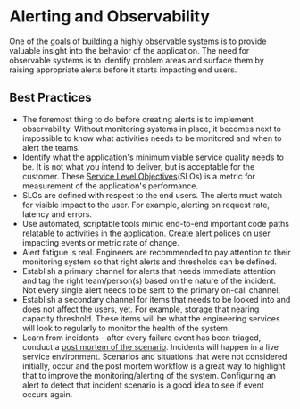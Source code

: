 # Alerting and Observability

One of the goals of building a highly observable systems is to provide valuable insight into the behavior of the application. The need for observable systems is to identify problem areas and surface them by raising appropriate alerts before it starts impacting end users.

## Best Practices

- The foremost thing to do before creating alerts is to implement observability. Without monitoring systems in place, it becomes next to impossible to know what activities needs to be monitored and when to alert the teams.
- Identify what the application's minimum viable service quality needs to be. It is not what you intend to deliver, but is acceptable for the customer. These [Service Level Objectives](https://landing.google.com/sre/sre-book/chapters/service-level-objectives/)(SLOs) is a metric for measurement of the application's performance.
- SLOs are defined with respect to the end users. The alerts must watch for visible impact to the user. For example, alerting on request rate, latency and errors.
- Use automated, scriptable tools mimic end-to-end important code paths relatable to activities in the application. Create alert polices on user impacting events or metric rate of change.
- Alert fatigue is real. Engineers are recommended to pay attention to their monitoring system so that right alerts and thresholds can be defined.
- Establish a primary channel for alerts that needs immediate attention and tag the right team/person(s) based on the nature of the incident. Not every single alert needs to be sent to the primary on-call channel.
- Establish a secondary channel for items that needs to be looked into and does not affect the users, yet. For example, storage that nearing capacity threshold. These items will be what the engineering services will look to regularly to monitor the health of the system.
- Learn from incidents - after every failure event has been triaged, conduct a [post mortem of the scenario](https://landing.google.com/sre/workbook/chapters/postmortem-culture/). Incidents will happen in a live service environment. Scenarios and situations that were not considered initially, occur and the post mortem workflow is a great way to highlight that to improve the monitoring/alerting of the system. Configuring an alert to detect that incident scenario is a good idea to see if event occurs again.
